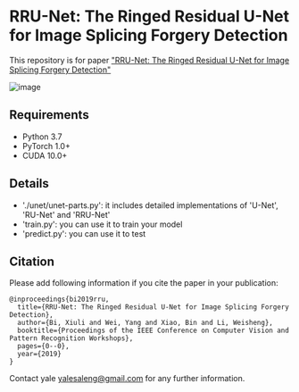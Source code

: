# RRU-Net: The Ringed Residual U-Net for Image Splicing Forgery Detection
This repository is for paper ["RRU-Net: The Ringed Residual U-Net for Image Splicing Forgery Detection"](http://openaccess.thecvf.com/content_CVPRW_2019/html/CV-COPS/Bi_RRU-Net_The_Ringed_Residual_U-Net_for_Image_Splicing_Forgery_Detection_CVPRW_2019_paper.html)

![image](https://github.com/yelusaleng/RRU-Net/tree/master/images/network.jpg)

## Requirements
- Python 3.7
- PyTorch 1.0+ 
- CUDA 10.0+

## Details
 - './unet/unet-parts.py': it includes detailed implementations of 'U-Net', 'RU-Net' and 'RRU-Net'
 - 'train.py': you can use it to train your model
 - 'predict.py': you can use it to test

## Citation
Please add following information if you cite the paper in your publication:
```shell
@inproceedings{bi2019rru,
  title={RRU-Net: The Ringed Residual U-Net for Image Splicing Forgery Detection},
  author={Bi, Xiuli and Wei, Yang and Xiao, Bin and Li, Weisheng},
  booktitle={Proceedings of the IEEE Conference on Computer Vision and Pattern Recognition Workshops},
  pages={0--0},
  year={2019}
}
```

Contact yale yalesaleng@gmail.com for any further information.
